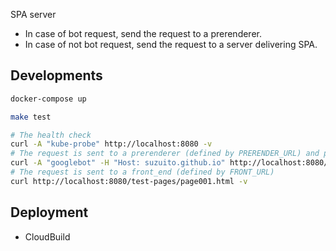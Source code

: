SPA server

- In case of bot request, send the request to a prerenderer.
- In case of not bot request, send the request to a server delivering SPA.

## Developments

```bash
docker-compose up
```

```bash
make test
```

```bash
# The health check
curl -A "kube-probe" http://localhost:8080 -v
# The request is sent to a prerenderer (defined by PRERENDER_URL) and prernderer responses http://example.com page
curl -A "googlebot" -H "Host: suzuito.github.io" http://localhost:8080/test-pages/page001.html -v
# The request is sent to a front_end (defined by FRONT_URL)
curl http://localhost:8080/test-pages/page001.html -v
```

## Deployment

- CloudBuild
